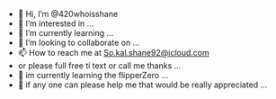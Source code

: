 - 👋 Hi, I’m @420whoisshane
- 👀 I’m interested in ...
- 🌱 I’m currently learning ...
- 💞️ I’m looking to collaborate on ...
- 📫 How to reach me at So.kal.shane92@icloud.com
- or please full free ti text or call me thanks ...
- 🤔 im currently learning the flipperZero ...
- 🫡 if any one can please help me that would be really appreciated ...
<!---
420whoisshane/420whoisshane is a ✨ special ✨ repository because its `README.md` (this file) appears on your GitHub profile.
You can click the Preview link to take a look at your changes.
--->
